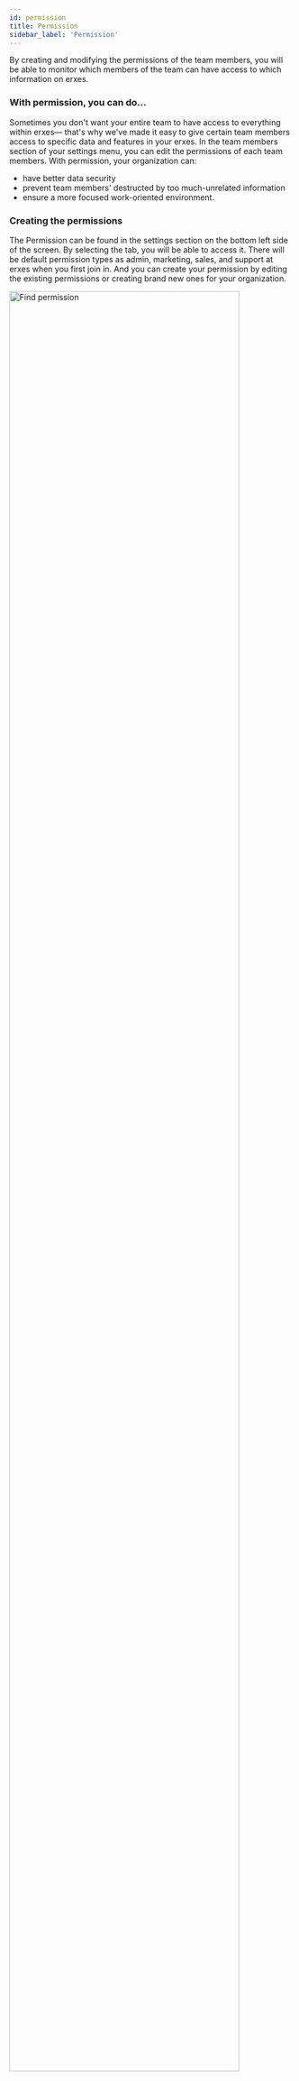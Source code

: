 ```yaml
---
id: permission
title: Permission
sidebar_label: 'Permission'
---
```


By creating and modifying the permissions of the team members, you will be able to monitor which members of the team can have access to which information on erxes. 

### With permission, you can do...

Sometimes you don't want your entire team to have access to everything within erxes— that's why we've made it easy to give certain team members access to specific data and features in your erxes.
In the team members section of your settings menu, you can edit the permissions of each team members. With permission, your organization can:
 
- have better data security 
- prevent team members' destructed by too much-unrelated information
- ensure a more focused work-oriented environment. 


### Creating the permissions

The Permission can be found in the settings section on the bottom left side of the screen. By selecting the tab, you will be able to access it. There will be default permission types as admin, marketing, sales, and support at erxes when you first join in. And you can create your permission by editing the existing permissions or creating brand new ones for your organization. 

<img src="https://erxes-docs.s3.us-west-2.amazonaws.com/1.permission.gif" width="90%" alt="Find permission"></img>


**Permission to be explained**
 
For each teammate, you can choose different permissions depending on their needs in the workspace. Below is the logic behind setting up your team member’s permissions. You can create as many permissions as you wish to create, but each type of permission has the following:
 
:::tip

If you have a small team that everyone has to get access to everything, you may only create one permission, which has a superpower, and you could give everyone that permission. 

:::

 
- Choose the plugin user group can get access to out of  all plugins your erxes has
- Choose the action a team member can take when using that plugin: each plugin contains the number of actions that can be taken when using it.
- Choose the user group allowed to get access to the above plugin and do the action given or
- Choose the team member allowed to get access to the above plugin and do the action given
 
 
**Step one.** Create your user group

<img src="https://erxes-docs.s3.us-west-2.amazonaws.com/2.permission.gif" width="90%" alt="find permission"></img>


**Step two.** Create your permission to belong to the chosen user group type. 

<img src="https://erxes-docs.s3.us-west-2.amazonaws.com/3.permission.gif" width="90%" alt="create permission"></img>


**Step three.** Edit permissions

<img src="https://erxes-docs.s3.us-west-2.amazonaws.com/4.permission.gif" width="90%" alt="edit permission"></img>
